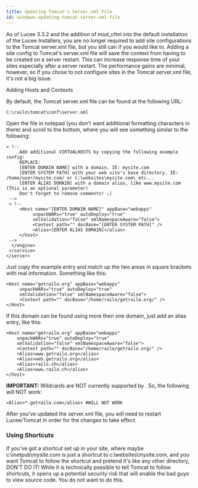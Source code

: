 ```yaml
---
title: Updating Tomcat's Server.xml File
id: windows-updating-tomcat-server-xml-file
---
```


As of Lucee 3.3.2 and the addition of mod_cfml into the default installation of the Lucee Installers, you are no longer required to add site configurations to the Tomcat server.xml file, but you still can if you would like to. Adding a site config to Tomcat's server.xml file will save the context from having to be created on a server restart. This can increase response time of your sites especially after a server restart. The performance gains are minimal, however, so if you chose to not configure sites in the Tomcat server.xml file, it's not a big issue.

Adding Hosts and Contexts

By default, the Tomcat server.xml file can be found at the following URL:

	C:\railo\tomcat\conf\server.xml

Open the file in notepad (you don't want additional formatting characters in there) and scroll to the bottom, where you will see something similar to the following:

```lucee
< !--
     Add additional VIRTUALHOSTS by copying the following example config:
     REPLACE:
     [ENTER DOMAIN NAME] with a domain, IE: mysite.com
     [ENTER SYSTEM PATH] with your web site's base directory. IE: /home/user/mysite.com/ or C:\websites\mysite.com\ etc...
     [ENTER ALIAS DOMAIN] with a domain alias, like www.mysite.com (This is an optional parameter)
     Don't forget to remove comments! ;)
 -->
 < !--
     <Host name="[ENTER DOMAIN NAME]" appBase="webapps"
          unpackWARs="true" autoDeploy="true"
          xmlValidation="false" xmlNamespaceAware="false">
          <Context path="" docBase="[ENTER SYSTEM PATH]" />
          <Alias>[ENTER ALIAS DOMAIN]</alias>
     </host>
 -->
  </engine>
 </service>
</server>
```

Just copy the example entry and match up the two areas in square brackets with real information. Something like this:

```lucee
<Host name="getrailo.org" appBase="webapps"
     unpackWARs="true" autoDeploy="true"
     xmlValidation="false" xmlNamespaceAware="false">
     <Context path="" docBase="/home/railo/getrailo.org/" />
</Host>
```

If this domain can be found using more then one domain, just add an alias entry, like this:

```lucee
<Host name="getrailo.org" appBase="webapps"
	unpackWARs="true" autoDeploy="true"
	xmlValidation="false" xmlNamespaceAware="false">
	<Context path="" docBase="/home/railo/getrailo.org/" />
	<Alias>www.getrailo.org</alias>
	<Alias>web.getrailo.org</alias>
	<Alias>railo.ch</alias>
	<Alias>www.railo.ch</alias>
</host>
```

**IMPORTANT:** Wildcards are NOT currently supported by . So, the following will NOT work:

	<Alias>*.getrailo.com</alias> #WILL NOT WORK

After you've updated the server.xml file, you will need to restart Lucee/Tomcat in order for the changes to take effect.

### Using Shortcuts ###

If you've got a shortcut set up in your site, where maybe c:\inetpub\mysite.com is just a shortcut to c:\websites\mysite.com, and you want Tomcat to follow the shortcut and pretend it's like any other directory, DON'T DO IT! While it is technically possible to tell Tomcat to follow shortcuts, it opens up a potential security risk that will enable the bad guys to view source code. You do not want to do this.